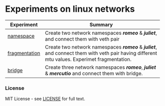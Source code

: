 # Experiments on linux networks

| Experiment | Summary |
| - | - |  
| [namespace](namespace/README.md) | Create two network namespaces ***romeo*** & ***juliet***, and connect them with veth pair  |  
| [fragmentation](namespace-fragment/README.md) | Create two network namespaces ***romeo*** & ***juliet***, and connect them with veth pair having different mtu values. Experimet fragmentation.  |  
| [bridge](bridge/README.md) | Create three network namespaces ***romeo***, ***juliet*** & ***mercutio*** and connect them with bridge.  |  


### License
MIT License - see [LICENSE](LICENSE) for full text.